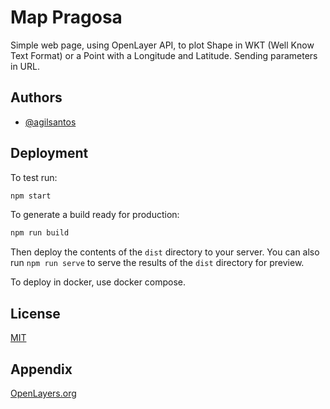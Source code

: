 # Map Pragosa

Simple web page, using OpenLayer API, to plot Shape in WKT (Well Know Text Format) or a Point with a Longitude and Latitude. Sending parameters in URL.

## Authors

- [@agilsantos](https://www.github.com/agilsantos)

## Deployment

To test run:

```bash
npm start
```

To generate a build ready for production:

```bash
npm run build
```

Then deploy the contents of the `dist` directory to your server.  You can also run `npm run serve` to serve the results of the `dist` directory for preview.

To deploy in docker, use docker compose.

## License

[MIT](https://choosealicense.com/licenses/mit/)

## Appendix

[OpenLayers.org](https://openlayers.org/)
